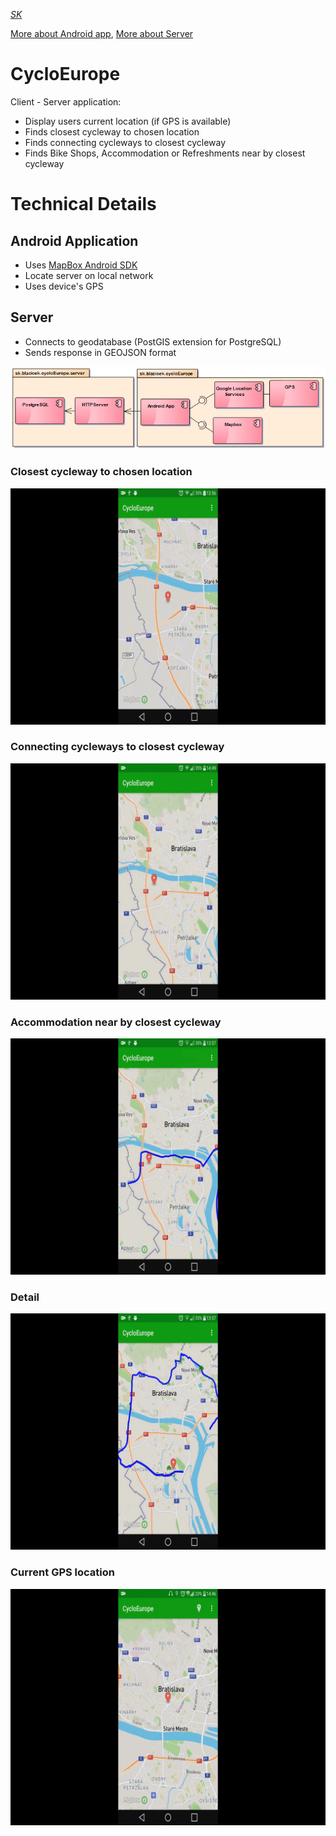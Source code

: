 *[SK](README.sk.md)*

[More about Android app](https://github.com/jozef17/Cyclo-Europe/tree/master/CycloEurope%20-%20Android%20App),
[More about Server](https://github.com/jozef17/Cyclo-Europe/tree/master/CycloEurope%20-%20Server)

# CycloEurope

Client - Server application:
- Display users current location (if GPS is available)
- Finds closest cycleway to chosen location
- Finds connecting cycleways to closest cycleway
- Finds Bike Shops, Accommodation or Refreshments near by closest cycleway

# Technical Details
## Android Application
- Uses [MapBox Android SDK](https://www.mapbox.com/android-sdk/)
- Locate server on local network
- Uses device's GPS

## Server
- Connects to geodatabase (PostGIS extension for PostgreSQL)
- Sends response in GEOJSON format

![component](other/Component.png)

### Closest cycleway to chosen location
![gif](other/Cycleway.gif)

### Connecting cycleways to closest cycleway
![gif](other/Connected.gif)

### Accommodation near by closest cycleway
![gif](other/Acomodation.gif)

### Detail
![gif](other/Details.gif)

### Current GPS location
![gif](other/GPSLocation.gif)

